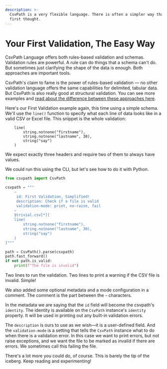 ```yaml
---
description: >-
  CsvPath is a very flexible language. There is often a simpler way than you
  first thought.
---
```


# Your First Validation, The Easy Way

CsvPath Language offers both rules-based validation and schemas. Validation rules are powerful. A rule can do things that a schema can't do. But sometimes just clarifying the shape of the data is enough. Both approaches are important tools.&#x20;

CsvPath's claim to fame is the power of rules-based validation — no other validation language offers the same capabilities for delimited, tabular data. But CsvPath is also really good at structural validation. You can see more examples and [read about the difference between these approaches here](../topics/validation/schemas-or-rules.md).

Here's our First Validation example again, this time using a simple schema. We'll use the `line()` function to specify what each line of data looks like in a valid CSV or Excel file. This snippet is the whole validation:

```xquery
    line(
        string.notnone("firstname"),
        string.notnone("lastname", 30),
        string("say")
    )
```

We expect exactly three headers and require two of them to always have values.

We could run this using the CLI, but let's see how to do it with Python.

```python
from csvpath import CsvPath

csvpath = """
    ~ 
     id: First Validation, Simplified!
     description: Check if a file is valid
     validation-mode: print, no-raise, fail 
    ~
    $trivial.csv[*][
    line(
        string.notnone("firstname"),
        string.notnone("lastname", 30),
        string("say")
    )
]"""

path = CsvPath().parse(csvpath)
path.fast_forward()
if not path.is_valid:
    print(f"The file is invalid")
```

Two lines to run the validation. Two lines to print a warning if the CSV file is invalid. Simple!

We also added some optional metadata and a mode configuration in a comment. The comment is the part between the `~` characters.

In the metadata we are saying that the `id` field will become the csvpath's `identity`. The identity is available on the `CsvPath` instance's `identity` property. It will be used in printing out any built-in validation errors.&#x20;

The `description` is ours to use as we wish—it is a user-defined field. And the `validation-mode` is a setting that tells the `CsvPath` instance what to do when there is a validation error. In this case we want to print errors, but not raise exceptions, and we want the file to be marked as invalid if there are errors. We sometimes call this failing the file.&#x20;

There's a lot more you could do, of course. This is barely the tip of the iceberg. Keep reading and experimenting!
